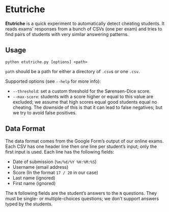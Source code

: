 # Etutriche

**Etutriche** is a quick experiment to automatically detect cheating students.
It reads exams' responses from a bunch of CSVs (one per exam) and tries to
find pairs of students with very similar answering patterns.

## Usage

    python etutriche.py [options] <path>

`path` should be a path for either a directory of `.csv`s or one `.csv`.

Supported options (see `--help` for more info):

* `--threshold`: set a custom threshold for the Sørensen-Dice score.
* `--max-score`: students with a score higher or equal to this value are
  excluded; we assume that high scores equal good students equal no cheating.
  The downside of this is that it can lead to false negatives; but we try to
  avoid false positives.

## Data Format

The data format comes from the Google Form’s output of our online exams. Each
CSV has one header line then one line per student’s input; only the first input
is used. Each line has the following fields:

* Date of submission (`%m/%d/%Y %H:%M:%S`)
* Username (email address)
* Score (In the format `17 / 20` in our case)
* Last name (ignored)
* First name (ignored)

The `N` following fields are the student’s answers to the `N` questions. They
must be single- or multiple-choices questions; we don’t support answers typed
by the students.
